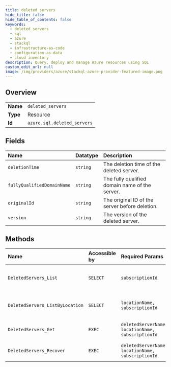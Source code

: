 ```yaml
---
title: deleted_servers
hide_title: false
hide_table_of_contents: false
keywords:
  - deleted_servers
  - sql
  - azure    
  - stackql
  - infrastructure-as-code
  - configuration-as-data
  - cloud inventory
description: Query, deploy and manage Azure resources using SQL
custom_edit_url: null
image: /img/providers/azure/stackql-azure-provider-featured-image.png
---
```

  
    

## Overview
<table><tbody>
<tr><td><b>Name</b></td><td><code>deleted_servers</code></td></tr>
<tr><td><b>Type</b></td><td>Resource</td></tr>
<tr><td><b>Id</b></td><td><code>azure.sql.deleted_servers</code></td></tr>
</tbody></table>

## Fields
| Name | Datatype | Description |
|:-----|:---------|:------------|
| `deletionTime` | `string` | The deletion time of the deleted server. |
| `fullyQualifiedDomainName` | `string` | The fully qualified domain name of the server. |
| `originalId` | `string` | The original ID of the server before deletion. |
| `version` | `string` | The version of the deleted server. |
## Methods
| Name | Accessible by | Required Params | Description |
|:-----|:--------------|:----------------|:------------|
| `DeletedServers_List` | `SELECT` | `subscriptionId` | Gets a list of all deleted servers in a subscription. |
| `DeletedServers_ListByLocation` | `SELECT` | `locationName, subscriptionId` | Gets a list of deleted servers for a location. |
| `DeletedServers_Get` | `EXEC` | `deletedServerName, locationName, subscriptionId` | Gets a deleted server. |
| `DeletedServers_Recover` | `EXEC` | `deletedServerName, locationName, subscriptionId` | Recovers a deleted server. |
